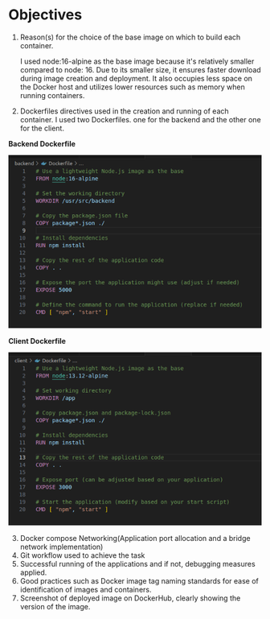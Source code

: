 # Objectives
1. Reason(s) for the choice of the base image on which to build each container.

   I used node:16-alpine as the base image because it's relatively smaller compared to node: 16. Due to its smaller size, it ensures faster download during image creation and deployment. It also occupies less space on the Docker host and utilizes lower resources such as memory when running containers.

2. Dockerfiles directives used in the creation and running of each container.
 I used two Dockerfiles. one for the backend and the other one for the client.

 **Backend Dockerfile**

!["Backend Dockerfile"](Images/Backend_Dockerfile.png)


 **Client Dockerfile**

!["Frontend Dockerfile"](Images/Frontend_Dockerfile.png)

3. Docker compose Networking(Application port allocation and a bridge network implementation)
4. Git workflow used to achieve the task
5. Successful running of the applications and if not, debugging measures applied.
6. Good practices such as Docker image tag naming standards for ease of identification of images and containers.
7. Screenshot of deployed image on DockerHub, clearly showing the version of the image.